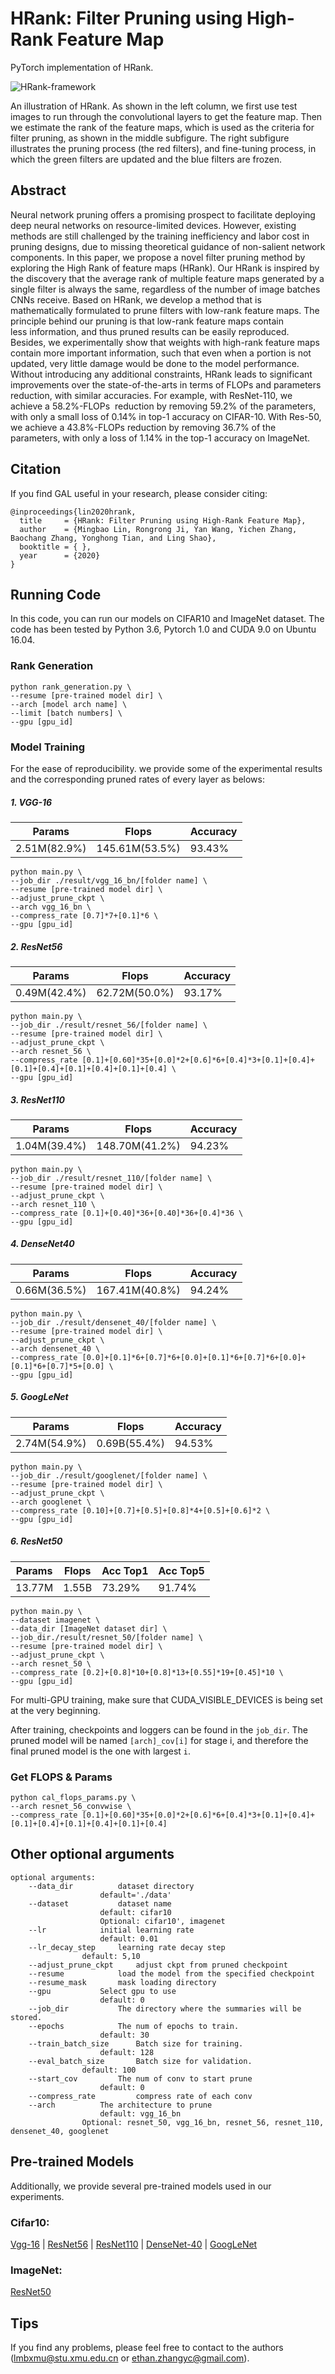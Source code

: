 # HRank: Filter Pruning using High-Rank Feature Map

PyTorch implementation of HRank.



![HRank-framework](img/framework.png?raw=true)

An illustration of HRank. As shown in the left column, we first use test images to run through the convolutional layers to get the feature map. Then we estimate the rank of the feature maps, which is used as the criteria for filter pruning, as shown in the middle subfigure. The right subfigure illustrates the pruning process (the red filters), and fine-tuning process, in which the green filters are updated and the blue filters are frozen. 



## Abstract

Neural network pruning offers a promising prospect to facilitate deploying deep neural networks on resource-limited devices. However, existing methods are still challenged by the training inefficiency and labor cost in pruning designs, due to missing theoretical guidance of non-salient network components. In this paper, we propose a novel filter pruning method by exploring the High Rank of feature maps (HRank). Our HRank is inspired by the discovery that the average rank of multiple feature maps generated by a single filter is always the same, regardless of the number of image batches CNNs receive. Based on HRank, we develop a method that is mathematically formulated to prune filters with low-rank feature maps. The principle behind our pruning is that low-rank feature maps contain less information, and thus pruned results can be easily reproduced. Besides, we experimentally show that weights with high-rank feature maps contain more important information, such that even when a portion is not updated, very little damage would be done to the model performance. Without introducing any additional constraints, HRank leads to significant improvements over the state-of-the-arts in terms of FLOPs and parameters reduction, with similar accuracies. For example, with ResNet-110, we achieve a 58.2%-FLOPs  reduction by removing 59.2% of the parameters, with only a small loss of 0.14% in top-1 accuracy on CIFAR-10. With Res-50, we achieve a 43.8%-FLOPs reduction by removing 36.7% of the parameters, with only a loss of 1.14% in the top-1 accuracy on ImageNet. 

## Citation
If you find GAL useful in your research, please consider citing:

```
@inproceedings{lin2020hrank,   
  title     = {HRank: Filter Pruning using High-Rank Feature Map},
  author    = {Mingbao Lin, Rongrong Ji, Yan Wang, Yichen Zhang, Baochang Zhang, Yonghong Tian, and Ling Shao},
  booktitle = { },
  year      = {2020}
}
```

## Running Code

In this code, you can run our models on CIFAR10 and ImageNet dataset. The code has been tested by Python 3.6, Pytorch 1.0 and CUDA 9.0 on Ubuntu 16.04.


### Rank Generation

```shell
python rank_generation.py \
--resume [pre-trained model dir] \
--arch [model arch name] \
--limit [batch numbers] \
--gpu [gpu_id]

```



### Model Training

For the ease of reproducibility. we provide some of the experimental results and the corresponding pruned rates of every layer as belows:

##### 1. VGG-16

|  Params      | Flops         | Accuracy |
|--------------|---------------|----------|
| 2.51M(82.9%) | 145.61M(53.5%)| 93.43%   | 

```shell
python main.py \
--job_dir ./result/vgg_16_bn/[folder name] \
--resume [pre-trained model dir] \
--adjust_prune_ckpt \
--arch vgg_16_bn \
--compress_rate [0.7]*7+[0.1]*6 \
--gpu [gpu_id]
```
##### 2. ResNet56

|  Params      | Flops        | Accuracy |
|--------------|--------------|----------|
| 0.49M(42.4%) | 62.72M(50.0%)| 93.17%   | 

```shell
python main.py \
--job_dir ./result/resnet_56/[folder name] \
--resume [pre-trained model dir] \
--adjust_prune_ckpt \
--arch resnet_56 \
--compress_rate [0.1]+[0.60]*35+[0.0]*2+[0.6]*6+[0.4]*3+[0.1]+[0.4]+[0.1]+[0.4]+[0.1]+[0.4]+[0.1]+[0.4] \
--gpu [gpu_id]
```
##### 3. ResNet110

|  Params      | Flops        | Accuracy |
|--------------|--------------|----------|
| 1.04M(39.4%) |148.70M(41.2%)| 94.23%   | 

```shell
python main.py \
--job_dir ./result/resnet_110/[folder name] \
--resume [pre-trained model dir] \
--adjust_prune_ckpt \
--arch resnet_110 \
--compress_rate [0.1]+[0.40]*36+[0.40]*36+[0.4]*36 \
--gpu [gpu_id]
```
##### 4. DenseNet40

|  Params      | Flops        | Accuracy |
|--------------|--------------|----------|
| 0.66M(36.5%) |167.41M(40.8%)| 94.24%   | 

```shell
python main.py \
--job_dir ./result/densenet_40/[folder name] \
--resume [pre-trained model dir] \
--adjust_prune_ckpt \
--arch densenet_40 \
--compress_rate [0.0]+[0.1]*6+[0.7]*6+[0.0]+[0.1]*6+[0.7]*6+[0.0]+[0.1]*6+[0.7]*5+[0.0] \
--gpu [gpu_id]
```
##### 5. GoogLeNet

|  Params      | Flops        | Accuracy |
|--------------|--------------|----------|
| 2.74M(54.9%) |  0.69B(55.4%)| 94.53%   | 

```shell
python main.py \
--job_dir ./result/googlenet/[folder name] \
--resume [pre-trained model dir] \
--adjust_prune_ckpt \
--arch googlenet \
--compress_rate [0.10]+[0.7]+[0.5]+[0.8]*4+[0.5]+[0.6]*2 \
--gpu [gpu_id]
```
##### 6. ResNet50

|  Params | Flops| Acc Top1 |Acc Top5 |
|---------|------|----------|----------|
| 13.77M  |1.55B |    73.29%| 91.74% |

```shell
python main.py \
--dataset imagenet \
--data_dir [ImageNet dataset dir] \
--job_dir./result/resnet_50/[folder name] \
--resume [pre-trained model dir] \
--adjust_prune_ckpt \
--arch resnet_50 \
--compress_rate [0.2]+[0.8]*10+[0.8]*13+[0.55]*19+[0.45]*10 \
--gpu [gpu_id]
```

For multi-GPU training, make sure that CUDA\_VISIBLE\_DEVICES is being set at the very beginning.

After training, checkpoints and loggers can be found in the `job_dir`. The pruned model will be named `[arch]_cov[i]` for stage i, and therefore the final pruned model is the one with largest `i`.

### Get FLOPS & Params
```shell
python cal_flops_params.py \
--arch resnet_56_convwise \
--compress_rate [0.1]+[0.60]*35+[0.0]*2+[0.6]*6+[0.4]*3+[0.1]+[0.4]+[0.1]+[0.4]+[0.1]+[0.4]+[0.1]+[0.4]
```


## Other optional arguments
```
optional arguments:
    --data_dir			dataset directory
    				default='./data'
    --dataset			dataset name
    				default: cifar10
    				Optional: cifar10', imagenet
    --lr			initial learning rate
    				default: 0.01
    --lr_decay_step		learning rate decay step
				default: 5,10
    --adjust_prune_ckpt		adjust ckpt from pruned checkpoint
    --resume			load the model from the specified checkpoint
    --resume_mask		mask loading directory
    --gpu			Select gpu to use
    				default: 0
    --job_dir			The directory where the summaries will be stored.
    --epochs			The num of epochs to train.
    				default: 30
    --train_batch_size		Batch size for training.
    				default: 128
    --eval_batch_size		Batch size for validation. 
				default: 100
    --start_cov			The num of conv to start prune
    				default: 0
    --compress_rate 		compress rate of each conv
    --arch			The architecture to prune
    				default: vgg_16_bn
				Optional: resnet_50, vgg_16_bn, resnet_56, resnet_110, densenet_40, googlenet
```








## Pre-trained Models 

Additionally, we provide several pre-trained models used in our experiments. 


### Cifar10:
 [Vgg-16](https://drive.google.com/open?id=1i3ifLh70y1nb8d4mazNzyC4I27jQcHrE) 
| [ResNet56](https://drive.google.com/open?id=1f1iSGvYFjSKIvzTko4fXFCbS-8dw556T) 
| [ResNet110](https://drive.google.com/open?id=1uENM3S5D_IKvXB26b1BFwMzUpkOoA26m) 
| [DenseNet-40](https://drive.google.com/open?id=12rInJ0YpGwZd_k76jctQwrfzPubsfrZH) 
| [GoogLeNet](https://drive.google.com/open?id=1rYMazSyMbWwkCGCLvofNKwl58W6mmg5c) 

### ImageNet:
 [ResNet50](https://drive.google.com/open?id=1OYpVB84BMU0y-KU7PdEPhbHwODmFvPbB)



## Tips

If you find any problems, please feel free to contact to the authors (lmbxmu@stu.xmu.edu.cn or ethan.zhangyc@gmail.com).